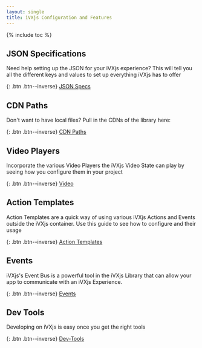 ```yaml
---
layout: single
title: iVXjs Configuration and Features
---
```


{% include toc %}

## JSON Specifications

Need help setting up the JSON for your iVXjs experience? This will 
tell you all the different keys and values to set up everything
iVXjs has to offer

{: .btn .btn--inverse}
[JSON Specs](https://influencetech.github.io/ivx-js/developer/configuration.json-specs)

## CDN Paths 

Don't want to have local files? Pull in the CDNs of the library here:

{: .btn .btn--inverse}
[CDN Paths](https://influencetech.github.io/ivx-js/developer/configuration.cdn-paths)

## Video Players

Incorporate the various Video Players the iVXjs Video State 
can play by seeing how you configure them in your project

{: .btn .btn--inverse}
[Video](https://influencetech.github.io/ivx-js/developer/configuration.video)

## Action Templates

Action Templates are a quick way of using various iVXjs
Actions and Events outside the iVXjs container. Use this 
guide to see how to configure and their usage

{: .btn .btn--inverse}
[Action Templates](https://influencetech.github.io/ivx-js/developer/usage.action-templates)

## Events

iVXjs's Event Bus is a powerful tool in the iVXjs Library that
can allow your app to communicate with an iVXjs Experience.

{: .btn .btn--inverse}
[Events](https://influencetech.github.io/ivx-js/developer/usage.events)

## Dev Tools 
Developing on iVXjs is easy once you get the right tools

{: .btn .btn--inverse}
[Dev-Tools](https://influencetech.github.io/ivx-js/developer/configuration.dev-tools)